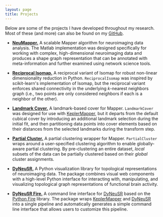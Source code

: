 ```yaml
---
layout: page
title: Projects
---
```


Below are some of the projects I have developed throughout my research. Most of these (and more) can also be found on my [GitHub](https://github.com/calebgeniesse).

- **[NeuMapper.](https://braindynamicslab.github.io/neumapper/)**&nbsp;A scalable Mapper algorithm for neuroimaging data analysis. The Matlab implementation was designed specifically for working with complex, high-dimensional neuroimaging data and produces a shape graph representation that can be annotated with meta-information and further examined using network science tools.

- **[Reciprocal Isomap.](https://github.com/calebgeniesse/reciprocal_isomap)**&nbsp;A reciprocal variant of Isomap for robust non-linear dimensionality reduction in Python. `ReciprocalIsomap` was inspired by scikit-learn's implementation of Isomap, but the reciprocal variant enforces shared connectivity in the underlying *k*-nearest neighbors graph (i.e., two points are only considered neighbors if each is a neighbor of the other).

- **[Landmark Cover.](https://github.com/calebgeniesse/landmark_cover)**&nbsp;A landmark-based cover for Mapper. `LandmarkCover` was designed for use with [KeplerMapper](https://kepler-mapper.scikit-tda.org/en/latest/), but it departs from the default cubical cover by introducing an additional landmark selection during the initial fit, and then partitioning data points into cover elements based on their distances from the selected landmarks during the transform step.
 
- **[Partial Cluster.](https://github.com/calebgeniesse/pcluster)**&nbsp;A partial clustering wrapper for Mapper. `PartialCluster` wraps around a user-specified clustering algorithm to enable globally-aware partial clustering. By pre-clustering an entire dataset, *local* subsets of the data can be partially clustered based on their *global* cluster assignments.

- **[DyNeuSR.](https://braindynamicslab.github.io/dyneusr/)**&nbsp;A Python visualization library for topological representations of neuroimaging data. The package combines visual web components with a high-level Python interface for interacting with, manipulating, and visualizing topological graph representations of functional brain activity.

- **[DyNeuSR Fire.](https://braindynamicslab.github.io/dyneusr-fire/)**&nbsp;A command line interface for [DyNeuSR](https://braindynamicslab.github.io/dyneusr/) based on the [Python Fire](https://github.com/google/python-fire) library. The package wraps [KeplerMapper](https://kepler-mapper.scikit-tda.org/en/latest/) and [DyNeuSR](https://braindynamicslab.github.io/dyneusr/) into a single pipeline and automatically generates a simple command line interface that allows users to customize this pipeline. 
